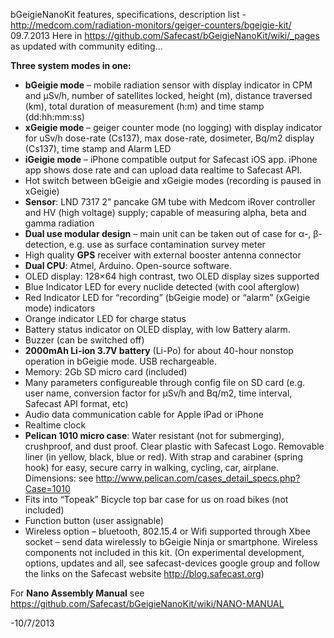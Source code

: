 bGeigieNanoKit features, specifications, description list - http://medcom.com/radiation-monitors/geiger-counters/bgeigie-kit/ 09.7.2013
Here in https://github.com/Safecast/bGeigieNanoKit/wiki/_pages as updated with community editing...

**Three system modes in one:**
*	**bGeigie mode** – mobile radiation sensor with display indicator in CPM and µSv/h, number of satellites locked, height (m), distance traversed (km), total duration of measurement (h:m) and time stamp (dd:hh:mm:ss)
*	**xGeigie mode** – geiger counter mode (no logging) with display indicator for uSv/h dose-rate (Cs137), max dose-rate, dosimeter, Bq/m2 display (Cs137), time stamp and Alarm LED
*	**iGeigie mode** – iPhone compatible output for Safecast iOS app. iPhone app shows dose rate and can upload data realtime to Safecast API.
*	Hot switch between bGeigie and xGeigie modes (recording is paused in xGeigie)
*	**Sensor**: LND 7317 2” pancake GM tube with Medcom iRover controller and HV (high voltage) supply; capable of measuring alpha, beta and gamma radiation
*	**Dual use modular design** – main unit can be taken out of case for α-, β-detection, e.g. use as surface contamination survey meter
*	High quality **GPS** receiver with external booster antenna connector
*	**Dual CPU**: Atmel, Arduino. Open-source software.
*	OLED display: 128×64 high contrast, two OLED display sizes supported
*	Blue Indicator LED for every nuclide detected (with cool afterglow)
*	Red Indicator LED for “recording” (bGeigie mode) or “alarm” (xGeigie mode) indicators
*	Orange indicator LED for charge status
*	Battery status indicator on OLED display, with low Battery alarm.
*	Buzzer (can be switched off)
*	**2000mAh Li-ion 3.7V battery** (Li-Po) for about 40-hour nonstop operation in bGeigie mode. USB rechargeable.
*	Memory: 2Gb SD micro card  (included)
*	Many parameters configureable through config file on SD card (e.g. user name, conversion factor for µSv/h and Bq/m2, time interval, Safecast API format, etc)
*	Audio data communication cable for Apple iPad or iPhone
*	Realtime clock
*	**Pelican 1010 micro case**:  Water resistant (not for submerging), crushproof, and dust proof. Clear plastic with Safecast Logo. Removable liner (in yellow, black, blue or red). With strap and carabiner (spring hook) for easy, secure carry in walking, cycling, car, airplane. Dimensions: see http://www.pelican.com/cases_detail_specs.php?Case=1010
*	Fits into “Topeak” Bicycle top bar case for us on road bikes (not included)
*	Function button (user assignable)
*	Wireless option – bluetooth, 802.15.4 or Wifi supported through Xbee socket – send data wirelessly to bGeigie Ninja or smartphone. Wireless components not included in this kit. (On experimental development, options, updates and all, see safecast-devices google group and follow the links on the Safecast website http://blog.safecast.org) 

For **Nano Assembly Manual** see  https://github.com/Safecast/bGeigieNanoKit/wiki/NANO-MANUAL

-10/7/2013